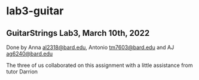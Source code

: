 # lab3-guitar
## GuitarStrings Lab3, March 10th, 2022
Done by Anna <al2318@bard.edu>, Antonio <tm7603@bard.edu> and AJ <ag6240@bard.edu>

The three of us collaborated on this assignment with a little assistance from tutor Darrion
